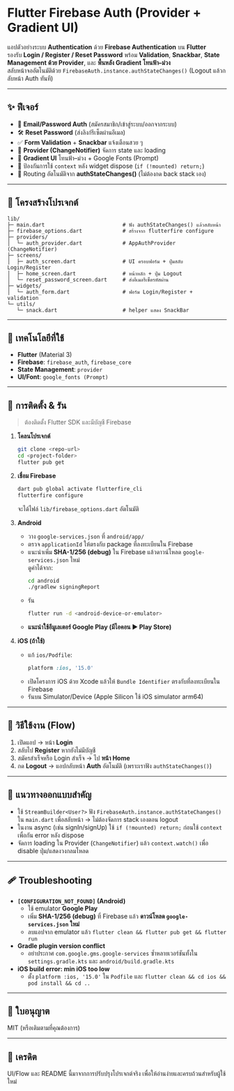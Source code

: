 # Flutter Firebase Auth (Provider + Gradient UI)

แอปตัวอย่างระบบ **Authentication** ด้วย **Firebase Authentication** บน **Flutter**  
รองรับ **Login / Register / Reset Password** พร้อม **Validation**, **Snackbar**, **State Management ด้วย Provider**, และ **พื้นหลัง Gradient โทนฟ้า–ม่วง**  
สลับหน้าจออัตโนมัติด้วย `FirebaseAuth.instance.authStateChanges()` (Logout แล้วกลับหน้า Auth ทันที)

---

## ✨ ฟีเจอร์

- 🔐 **Email/Password Auth** (สมัครสมาชิก/เข้าสู่ระบบ/ออกจากระบบ)
- 🛠 **Reset Password** (ส่งลิงก์รีเซ็ตผ่านอีเมล)
- ✅ **Form Validation** + **Snackbar** แจ้งเตือนสวย ๆ
- 🧠 **Provider (ChangeNotifier)** จัดการ state และ loading
- 🎨 **Gradient UI** โทนฟ้า–ม่วง + Google Fonts (Prompt)
- 🧭 ป้องกันการใช้ `context` หลัง widget dispose (`if (!mounted) return;`)
- 🔁 Routing อัตโนมัติจาก **authStateChanges()** (ไม่ต้องกด back stack เอง)

---

## 🧱 โครงสร้างโปรเจกต์

```
lib/
├─ main.dart                         # ฟัง authStateChanges() แล้วสลับหน้า
├─ firebase_options.dart             # สร้างจาก flutterfire configure
├─ providers/
│  └─ auth_provider.dart             # AppAuthProvider (ChangeNotifier)
├─ screens/
│  ├─ auth_screen.dart               # UI ครอบฟอร์ม + ปุ่มสลับ Login/Register
│  ├─ home_screen.dart               # หน้าหลัก + ปุ่ม Logout
│  └─ reset_password_screen.dart     # ส่งอีเมลรีเซ็ตรหัสผ่าน
├─ widgets/
│  └─ auth_form.dart                 # ฟอร์ม Login/Register + validation
└─ utils/
   └─ snack.dart                     # helper แสดง SnackBar
```

---

## 🧰 เทคโนโลยีที่ใช้

- **Flutter** (Material 3)
- **Firebase**: `firebase_auth`, `firebase_core`
- **State Management**: `provider`
- **UI/Font**: `google_fonts (Prompt)`

---

## 🚀 การติดตั้ง & รัน

> ต้องติดตั้ง Flutter SDK และมีบัญชี Firebase

1. **โคลนโปรเจกต์**
   ```bash
   git clone <repo-url>
   cd <project-folder>
   flutter pub get
   ```

2. **เชื่อม Firebase**
   ```bash
   dart pub global activate flutterfire_cli
   flutterfire configure
   ```
   จะได้ไฟล์ `lib/firebase_options.dart` อัตโนมัติ

3. **Android**
   - วาง `google-services.json` ที่ `android/app/`
   - ตรวจ `applicationId` ให้ตรงกับ package ที่ลงทะเบียนใน Firebase
   - แนะนำเพิ่ม **SHA-1/256 (debug)** ใน Firebase แล้วดาวน์โหลด `google-services.json` ใหม่  
     ดูค่าได้จาก:
     ```bash
     cd android
     ./gradlew signingReport
     ```
   - รัน
     ```bash
     flutter run -d <android-device-or-emulator>
     ```
   - **แนะนำใช้อีมูเลเตอร์ Google Play (มีไอคอน ▶️ Play Store)**

4. **iOS (ถ้าใช้)**
   - แก้ `ios/Podfile`:
     ```ruby
     platform :ios, '15.0'
     ```
   - เปิดโครงการ iOS ด้วย Xcode แล้วให้ `Bundle Identifier` ตรงกับที่ลงทะเบียนใน Firebase
   - รันบน Simulator/Device (Apple Silicon ใช้ iOS simulator arm64)

---

## 🔄 วิธีใช้งาน (Flow)

1. เปิดแอป → หน้า **Login**
2. สลับไป **Register** หากยังไม่มีบัญชี
3. สมัครสำเร็จหรือ Login สำเร็จ → ไป **หน้า Home**
4. กด **Logout** → แอปกลับหน้า **Auth** อัตโนมัติ (เพราะเราฟัง `authStateChanges()`)

---

## 🧭 แนวทางออกแบบสำคัญ

- ใช้ `StreamBuilder<User?>` ฟัง `FirebaseAuth.instance.authStateChanges()` ใน `main.dart` เพื่อสลับหน้า → ไม่ต้องจัดการ stack เองตอน logout
- ในงาน async (เช่น signIn/signUp) ใช้ `if (!mounted) return;` ก่อนใช้ `context` เพื่อกัน error หลัง dispose
- จัดการ loading ใน Provider (`ChangeNotifier`) แล้ว `context.watch()` เพื่อ disable ปุ่ม/แสดงวงกลมโหลด

---

## 🩹 Troubleshooting

- **`[CONFIGURATION_NOT_FOUND]` (Android)**
  - ใช้ emulator **Google Play**
  - เพิ่ม **SHA-1/256 (debug)** ที่ Firebase แล้ว **ดาวน์โหลด `google-services.json` ใหม่**
  - ลบแอปจาก emulator แล้ว `flutter clean && flutter pub get && flutter run`
- **Gradle plugin version conflict**
  - อย่าประกาศ `com.google.gms.google-services` ซ้ำหลายเวอร์ชันทั้งใน `settings.gradle.kts` และ `android/build.gradle.kts`
- **iOS build error: min iOS too low**
  - ตั้ง `platform :ios, '15.0'` ใน `Podfile` และ `flutter clean && cd ios && pod install && cd ..`

---

## 📄 ใบอนุญาต
MIT (หรือเติมตามที่คุณต้องการ)

---

## 🙌 เครดิต
UI/Flow และ README นี้มาจากการปรับปรุงโปรเจกต์จริง เพื่อให้อ่านง่ายและครบถ้วนสำหรับผู้ใช้ใหม่
